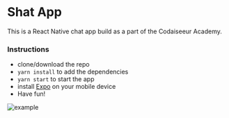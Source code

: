 # Shat App

This is a React Native chat app build as a part of the Codaiseeur Academy. 

### Instructions 
- clone/download the repo
- `yarn install` to add the dependencies
- `yarn start` to start the app
- install [Expo](https://github.com/expo/expo) on your mobile device
- Have fun!

![example](https://media.giphy.com/media/5b0kNYZpXVA2pFxc3F/giphy.gif)
